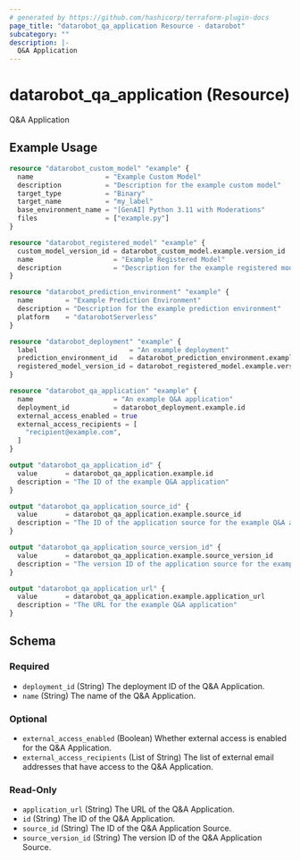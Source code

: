 ```yaml
---
# generated by https://github.com/hashicorp/terraform-plugin-docs
page_title: "datarobot_qa_application Resource - datarobot"
subcategory: ""
description: |-
  Q&A Application
---
```


# datarobot_qa_application (Resource)

Q&A Application

## Example Usage

```terraform
resource "datarobot_custom_model" "example" {
  name                  = "Example Custom Model"
  description           = "Description for the example custom model"
  target_type           = "Binary"
  target_name           = "my_label"
  base_environment_name = "[GenAI] Python 3.11 with Moderations"
  files                 = ["example.py"]
}

resource "datarobot_registered_model" "example" {
  custom_model_version_id = datarobot_custom_model.example.version_id
  name                    = "Example Registered Model"
  description             = "Description for the example registered model"
}

resource "datarobot_prediction_environment" "example" {
  name        = "Example Prediction Environment"
  description = "Description for the example prediction environment"
  platform    = "datarobotServerless"
}

resource "datarobot_deployment" "example" {
  label                       = "An example deployment"
  prediction_environment_id   = datarobot_prediction_environment.example.id
  registered_model_version_id = datarobot_registered_model.example.version_id
}

resource "datarobot_qa_application" "example" {
  name                    = "An example Q&A application"
  deployment_id           = datarobot_deployment.example.id
  external_access_enabled = true
  external_access_recipients = [
    "recipient@example.com",
  ]
}

output "datarobot_qa_application_id" {
  value       = datarobot_qa_application.example.id
  description = "The ID of the example Q&A application"
}

output "datarobot_qa_application_source_id" {
  value       = datarobot_qa_application.example.source_id
  description = "The ID of the application source for the example Q&A application"
}

output "datarobot_qa_application_source_version_id" {
  value       = datarobot_qa_application.example.source_version_id
  description = "The version ID of the application source for the example Q&A application"
}

output "datarobot_qa_application_url" {
  value       = datarobot_qa_application.example.application_url
  description = "The URL for the example Q&A application"
}
```

<!-- schema generated by tfplugindocs -->
## Schema

### Required

- `deployment_id` (String) The deployment ID of the Q&A Application.
- `name` (String) The name of the Q&A Application.

### Optional

- `external_access_enabled` (Boolean) Whether external access is enabled for the Q&A Application.
- `external_access_recipients` (List of String) The list of external email addresses that have access to the Q&A Application.

### Read-Only

- `application_url` (String) The URL of the Q&A Application.
- `id` (String) The ID of the Q&A Application.
- `source_id` (String) The ID of the Q&A Application Source.
- `source_version_id` (String) The version ID of the Q&A Application Source.
